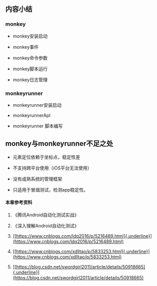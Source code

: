 内容小结
--------

### monkey

-   monkey安装启动

-   monkey事件

-   monkey命令参数

-   monkey脚本运行

-   monkey日志管理

### monkeyrunner

-   monkeyrunner安装启动

-   monkeyrunnerApI

-   monkeyrunner 脚本编写

monkey与monkeyrunner不足之处
----------------------------

-   元素定位依赖于坐标点，稳定性差

-   不支持跨平台使用（iOS平台无法使用）

-   没有成熟系统的管理框架

-   只适用于冒烟测试，检测app稳定性。

#### 本章参考资料

1.  《腾讯Android自动化测试实战》

2.  《深入理解Android自动化测试》

3.  [[https://www.cnblogs.com/ldq2016/p/5216489.html]{.underline}](https://www.cnblogs.com/ldq2016/p/5216489.html)

4.  [[https://www.cnblogs.com/xdlltao/p/5833253.html]{.underline}](https://www.cnblogs.com/xdlltao/p/5833253.html)

5.  [[https://blog.csdn.net/swordgirl2011/article/details/50918665]{.underline}](https://blog.csdn.net/swordgirl2011/article/details/50918665)
